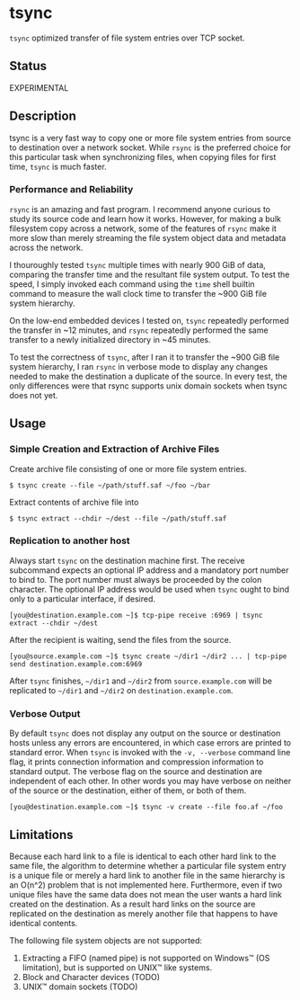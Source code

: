 # tsync

`tsync` optimized transfer of file system entries over TCP socket.

## Status

EXPERIMENTAL

## Description

tsync is a very fast way to copy one or more file system entries from
source to destination over a network socket. While `rsync` is the
preferred choice for this particular task when synchronizing files,
when copying files for first time, `tsync` is much faster.

### Performance and Reliability

`rsync` is an amazing and fast program. I recommend anyone curious to
study its source code and learn how it works. However, for making a
bulk filesystem copy across a network, some of the features of `rsync`
make it more slow than merely streaming the file system object data
and metadata across the network.

I thouroughly tested `tsync` multiple times with nearly 900 GiB of
data, comparing the transfer time and the resultant file system
output. To test the speed, I simply invoked each command using the
`time` shell builtin command to measure the wall clock time to
transfer the ~900 GiB file system hierarchy.

On the low-end embedded devices I tested on, `tsync` repeatedly
performed the transfer in ~12 minutes, and `rsync` repeatedly
performed the same transfer to a newly initialized directory in ~45
minutes.

To test the correctness of `tsync`, after I ran it to transfer the
~900 GiB file system hierarchy, I ran `rsync` in verbose mode to
display any changes needed to make the destination a duplicate of the
source. In every test, the only differences were that rsync supports
unix domain sockets when tsync does not yet.

## Usage

### Simple Creation and Extraction of Archive Files

Create archive file consisting of one or more file system entries.

    $ tsync create --file ~/path/stuff.saf ~/foo ~/bar

Extract contents of archive file into 

    $ tsync extract --chdir ~/dest --file ~/path/stuff.saf

### Replication to another host

Always start `tsync` on the destination machine first. The receive
subcommand expects an optional IP address and a mandatory port number
to bind to. The port number must always be proceeded by the colon
character. The optional IP address would be used when `tsync` ought to
bind only to a particular interface, if desired.

    [you@destination.example.com ~]$ tcp-pipe receive :6969 | tsync extract --chdir ~/dest

After the recipient is waiting, send the files from the source.

    [you@source.example.com ~]$ tsync create ~/dir1 ~/dir2 ... | tcp-pipe send destination.example.com:6969

After `tsync` finishes, `~/dir1` and `~/dir2` from
`source.example.com` will be replicated to `~/dir1` and `~/dir2` on
`destination.example.com`.

### Verbose Output

By default `tsync` does not display any output on the source or
destination hosts unless any errors are encountered, in which case
errors are printed to standard error. When `tsync` is invoked with
the `-v, --verbose` command line flag, it prints connection
information and compression information to standard output. The
verbose flag on the source and destination are independent of each
other. In other words you may have verbose on neither of the source or
the destination, either of them, or both of them.

    [you@destination.example.com ~]$ tsync -v create --file foo.af ~/foo

## Limitations

Because each hard link to a file is identical to each other hard link
to the same file, the algorithm to determine whether a particular file
system entry is a unique file or merely a hard link to another file in
the same hierarchy is an O(n^2) problem that is not implemented
here. Furthermore, even if two unique files have the same data does
not mean the user wants a hard link created on the destination. As a
result hard links on the source are replicated on the destination as
merely another file that happens to have identical contents.

The following file system objects are not supported:

1. Extracting a FIFO (named pipe) is not supported on Windows™ (OS
   limitation), but is supported on UNIX™ like systems.
1. Block and Character devices (TODO)
1. UNIX™ domain sockets (TODO)
